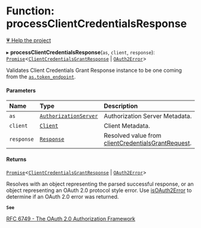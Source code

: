 # Function: processClientCredentialsResponse

[💗 Help the project](https://github.com/sponsors/panva)

▸ **processClientCredentialsResponse**(`as`, `client`, `response`): [`Promise`]( https://developer.mozilla.org/docs/Web/JavaScript/Reference/Global_Objects/Promise )\<[`ClientCredentialsGrantResponse`](../interfaces/ClientCredentialsGrantResponse.md) \| [`OAuth2Error`](../interfaces/OAuth2Error.md)\>

Validates Client Credentials Grant Response instance to be one coming from the
[`as.token_endpoint`](../interfaces/AuthorizationServer.md#token_endpoint).

#### Parameters

| Name | Type | Description |
| :------ | :------ | :------ |
| `as` | [`AuthorizationServer`](../interfaces/AuthorizationServer.md) | Authorization Server Metadata. |
| `client` | [`Client`](../interfaces/Client.md) | Client Metadata. |
| `response` | [`Response`]( https://developer.mozilla.org/docs/Web/API/Response ) | Resolved value from [clientCredentialsGrantRequest](clientCredentialsGrantRequest.md). |

#### Returns

[`Promise`]( https://developer.mozilla.org/docs/Web/JavaScript/Reference/Global_Objects/Promise )\<[`ClientCredentialsGrantResponse`](../interfaces/ClientCredentialsGrantResponse.md) \| [`OAuth2Error`](../interfaces/OAuth2Error.md)\>

Resolves with an object representing the parsed successful response, or an object
  representing an OAuth 2.0 protocol style error. Use [isOAuth2Error](isOAuth2Error.md) to determine if an
  OAuth 2.0 error was returned.

**`See`**

[RFC 6749 - The OAuth 2.0 Authorization Framework](https://www.rfc-editor.org/rfc/rfc6749.html#section-4.4)
